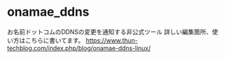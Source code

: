 # onamae_ddns
お名前ドットコムのDDNSの変更を通知する非公式ツール
詳しい編集箇所、使い方はこちらに書いてます。
https://www.thun-techblog.com/index.php/blog/onamae-ddns-linux/
